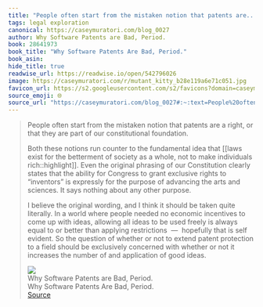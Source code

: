 ```yaml
---
title: "People often start from the mistaken notion that patents are..."
tags: legal exploration
canonical: https://caseymuratori.com/blog_0027
author: Why Software Patents are Bad, Period.
book: 28641973
book_title: "Why Software Patents Are Bad, Period."
book_asin: 
hide_title: true
readwise_url: https://readwise.io/open/542796026
image: https://caseymuratori.com/r/mutant_kitty_b28e119a6e71c051.jpg
favicon_url: https://s2.googleusercontent.com/s2/favicons?domain=caseymuratori.com
source_emoji: 🌐
source_url: "https://caseymuratori.com/blog_0027#:~:text=People%20often%20start,of%20good%20ideas."
---
```


> People often start from the mistaken notion that patents are a right, or that they are part of our constitutional foundation.
> 
> Both these notions run counter to the fundamental idea that [[laws exist for the betterment of society as a whole, not to make individuals rich::highlight]]. Even the original phrasing of our Constitution clearly states that the ability for Congress to grant exclusive rights to “inventors” is expressly for the purpose of advancing the arts and sciences. It says nothing about any other purpose.
> 
> I believe the original wording, and I think it should be taken quite literally. In a world where people needed no economic incentives to come up with ideas, allowing all ideas to be used freely is always equal to or better than applying restrictions  —  hopefully that is self evident. So the question of whether or not to extend patent protection to a field should be exclusively concerned with whether or not it increases the number of and application of good ideas.
> <div class="quoteback-footer"><div class="quoteback-avatar"><img class="mini-favicon" src="https://s2.googleusercontent.com/s2/favicons?domain=caseymuratori.com"></div><div class="quoteback-metadata"><div class="metadata-inner"><span style="display:none">FROM:</span><div aria-label="Why Software Patents are Bad, Period." class="quoteback-author"> Why Software Patents are Bad, Period.</div><div aria-label="Why Software Patents Are Bad, Period." class="quoteback-title"> Why Software Patents Are Bad, Period.</div></div></div><div class="quoteback-backlink"><a target="_blank" aria-label="go to the full text of this quotation" rel="noopener" href="https://caseymuratori.com/blog_0027#:~:text=People%20often%20start,of%20good%20ideas." class="quoteback-arrow"> Source</a></div></div>